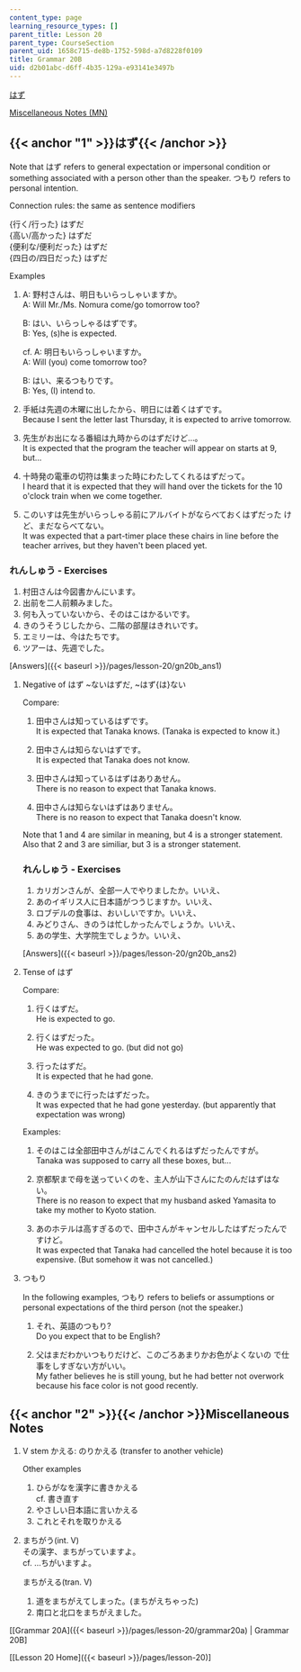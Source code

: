 ```yaml
---
content_type: page
learning_resource_types: []
parent_title: Lesson 20
parent_type: CourseSection
parent_uid: 1658c715-de8b-1752-598d-a7d8228f0109
title: Grammar 20B
uid: d2b01abc-d6ff-4b35-129a-e93141e3497b
---
```


[はず](#1)

[Miscellaneous Notes (MN)](#2)

{{< anchor "1" >}}はず{{< /anchor >}}
-----------------------------------

Note that はず refers to general expectation or impersonal condition or something associated with a person other than the speaker. つもり refers to personal intention.

Connection rules: the same as sentence modifiers

{行く/行った} はずだ  
{高い/高かった} はずだ  
{便利な/便利だった} はずだ  
{四日の/四日だった} はずだ

Examples

1.  A: 野村さんは、明日もいらっしゃいますか。  
    A: Will Mr./Ms. Nomura come/go tomorrow too?
    
    B: はい、いらっしゃるはずです。  
    B: Yes, (s)he is expected.
    
    cf. A: 明日もいらっしゃいますか。  
    A: Will (you) come tomorrow too?
    
    B: はい、来るつもりです。  
    B: Yes, (I) intend to.
    
2.  手紙は先週の木曜に出したから、明日には着くはずです。  
    Because I sent the letter last Thursday, it is expected to arrive tomorrow.
    
3.  先生がお出になる番組は九時からのはずだけど…。  
    It is expected that the program the teacher will appear on starts at 9, but...
    
4.  十時発の電車の切符は集まった時にわたしてくれるはずだって。  
    I heard that it is expected that they will hand over the tickets for the 10 o'clock train when we come together.
    
5.  このいすは先生がいらっしゃる前にアルバイトがならべておくはずだった けど、まだならべてない。  
    It was expected that a part-timer place these chairs in line before the teacher arrives, but they haven't been placed yet.
    

### れんしゅう - Exercises

1.  村田さんは今図書かんにいます。
2.  出前を二人前頼みました。
3.  何も入っていないから、そのはこはかるいです。
4.  きのうそうじしたから、二階の部屋はきれいです。
5.  エミリーは、今はたちです。
6.  ツアーは、先週でした。

[Answers]({{< baseurl >}}/pages/lesson-20/gn20b_ans1)

1.  Negative of はず ~ないはずだ, ~はず{は}ない
    
    Compare:
    
    1.  田中さんは知っているはずです。  
        It is expected that Tanaka knows. (Tanaka is expected to know it.)
        
    2.  田中さんは知らないはずです。  
        It is expected that Tanaka does not know.
        
    3.  田中さんは知っているはずはありあせん。  
        There is no reason to expect that Tanaka knows.
        
    4.  田中さんは知らないはずはありません。  
        There is no reason to expect that Tanaka doesn't know.
        
    
    Note that 1 and 4 are similar in meaning, but 4 is a stronger statement. Also that 2 and 3 are similiar, but 3 is a stronger statement.
    
    ### れんしゅう - Exercises
    
      
    
    1.  カリガンさんが、全部一人でやりましたか。いいえ、
    2.  あのイギリス人に日本語がつうじますか。いいえ、
    3.  ロブデルの食事は、おいしいですか。いいえ、
    4.  みどりさん、きのうは忙しかったんでしょうか。いいえ、
    5.  あの学生、大学院生でしょうか。いいえ、
    
    [Answers]({{< baseurl >}}/pages/lesson-20/gn20b_ans2)
    
2.  Tense of はず
    
    Compare:
    
    1.  行くはずだ。  
        He is expected to go.
        
    2.  行くはずだった。  
        He was expected to go. (but did not go)
        
    3.  行ったはずだ。  
        It is expected that he had gone.
        
    4.  きのうまでに行ったはずだった。  
        It was expected that he had gone yesterday. (but apparently that expectation was wrong)
        
    
    Examples:
    
    1.  そのはこは全部田中さんがはこんでくれるはずだったんですが。  
        Tanaka was supposed to carry all these boxes, but...
        
    2.  京都駅まで母を送っていくのを、主人が山下さんにたのんだはずはない。  
        There is no reason to expect that my husband asked Yamasita to take my mother to Kyoto station.
        
    3.  あのホテルは高すぎるので、田中さんがキャンセルしたはずだったんですけど。  
        It was expected that Tanaka had cancelled the hotel because it is too expensive. (But somehow it was not cancelled.)
        
3.  つもり
    
    In the following examples, つもり refers to beliefs or assumptions or personal expectations of the third person (not the speaker.)
    
    1.  それ、英語のつもり?  
        Do you expect that to be English?
        
    2.  父はまだわかいつもりだけど、このごろあまりかお色がよくないの で仕事をしすぎない方がいい。  
        My father believes he is still young, but he had better not overwork because his face color is not good recently.
        

{{< anchor "2" >}}{{< /anchor >}}Miscellaneous Notes
----------------------------------------------------

1.  V stem かえる: のりかえる (transfer to another vehicle)
    
    Other examples
    
    1.  ひらがなを漢字に書きかえる  
        cf. 書き直す
    2.  やさしい日本語に言いかえる
    3.  これとそれを取りかえる
2.  まちがう(int. V)  
    その漢字、まちがっていますよ。  
    cf. …ちがいますよ。
    
    まちがえる(tran. V)
    
    1.  道をまちがえてしまった。(まちがえちゃった)
    2.  南口と北口をまちがえました。

\[[Grammar 20A]({{< baseurl >}}/pages/lesson-20/grammar20a) | Grammar 20B\]

\[[Lesson 20 Home]({{< baseurl >}}/pages/lesson-20)\]